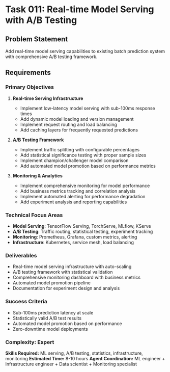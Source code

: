 # Task 011: Real-time Model Serving with A/B Testing

## Problem Statement
Add real-time model serving capabilities to existing batch prediction system with comprehensive A/B testing framework.

## Requirements

### Primary Objectives
1. **Real-time Serving Infrastructure**
   - Implement low-latency model serving with sub-100ms response times
   - Add dynamic model loading and version management
   - Implement request routing and load balancing
   - Add caching layers for frequently requested predictions

2. **A/B Testing Framework**
   - Implement traffic splitting with configurable percentages
   - Add statistical significance testing with proper sample sizes
   - Implement champion/challenger model comparison
   - Add automated model promotion based on performance metrics

3. **Monitoring & Analytics**
   - Implement comprehensive monitoring for model performance
   - Add business metrics tracking and correlation analysis
   - Implement automated alerting for performance degradation
   - Add experiment analysis and reporting capabilities

### Technical Focus Areas
- **Model Serving**: TensorFlow Serving, TorchServe, MLflow, KServe
- **A/B Testing**: Traffic routing, statistical testing, experiment tracking
- **Monitoring**: Prometheus, Grafana, custom metrics, alerting
- **Infrastructure**: Kubernetes, service mesh, load balancing

### Deliverables
- Real-time model serving infrastructure with auto-scaling
- A/B testing framework with statistical validation
- Comprehensive monitoring dashboard with business metrics
- Automated model promotion pipeline
- Documentation for experiment design and analysis

### Success Criteria
- Sub-100ms prediction latency at scale
- Statistically valid A/B test results
- Automated model promotion based on performance
- Zero-downtime model deployments

### Complexity: Expert
**Skills Required:** ML serving, A/B testing, statistics, infrastructure, monitoring
**Estimated Time:** 8-10 hours
**Agent Coordination:** ML engineer + Infrastructure engineer + Data scientist + Monitoring specialist
